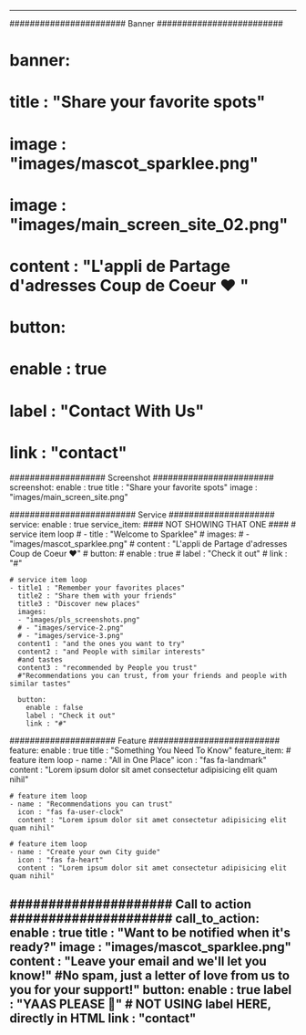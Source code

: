 ---


####################### Banner #########################
# banner:
#  title : "Share your favorite spots"
#  image : "images/mascot_sparklee.png"
#  image : "images/main_screen_site_02.png"
#  content : "L'appli de Partage d'adresses Coup de Coeur ♥ "
#  button:
#    enable : true
#    label : "Contact With Us"
#    link : "contact"

################### Screenshot ########################
screenshot:
  enable : true
  title : "Share your favorite spots"
  image : "images/main_screen_site.png"


######################### Service #####################
service:
  enable : true
  service_item:
    #### NOT SHOWING THAT ONE ####
    # service item loop
    # - title : "Welcome to Sparklee"
    #  images:
    #  - "images/mascot_sparklee.png"
    #  content : "L'appli de Partage d'adresses Coup de Coeur ♥"
    #  button:
    #    enable : true
    #    label : "Check it out"
    #    link : "#"

    # service item loop
    - title1 : "Remember your favorites places"
      title2 : "Share them with your friends"
      title3 : "Discover new places"
      images:
      - "images/pls_screenshots.png"
      # - "images/service-2.png"
      # - "images/service-3.png"
      content1 : "and the ones you want to try"
      content2 : "and People with similar interests"
      #and tastes
      content3 : "recommended by People you trust"
      #"Recommendations you can trust, from your friends and people with similar tastes"

      button:
        enable : false
        label : "Check it out"
        link : "#"

##################### Feature ##########################
feature:
  enable : true
  title : "Something You Need To Know"
  feature_item:
    # feature item loop
    - name : "All in One Place"
      icon : "fas fa-landmark"
      content : "Lorem ipsum dolor sit amet consectetur adipisicing elit quam nihil"
      
    # feature item loop
    - name : "Recommendations you can trust"
      icon : "fas fa-user-clock"
      content : "Lorem ipsum dolor sit amet consectetur adipisicing elit quam nihil"
      
    # feature item loop
    - name : "Create your own City guide"
      icon : "fas fa-heart"
      content : "Lorem ipsum dolor sit amet consectetur adipisicing elit quam nihil"
      

##################### Call to action #####################
call_to_action:
  enable : true
  title : "Want to be notified when it's ready?"
  image : "images/mascot_sparklee.png"
  content : "Leave your email and we'll let you know!"
  #No spam, just a letter of love from us to you for your support!"
  button:
    enable : true
    label : "YAAS PLEASE 🙌"
    # NOT USING label HERE, directly in HTML
    link : "contact"
---